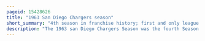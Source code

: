 ```yaml
---
pageid: 15428626
title: "1963 San Diego Chargers season"
short_summary: "4th season in franchise history; first and only league championship win"
description: "The 1963 san Diego Chargers Season was the fourth Season in the american Football League for the Chargers Team. The Team had gone 410 in 1962 but rebounded with an 113 Record winning the Afl West by one Game over the Oakland Raiders coached by former Chargers assistant al Davis. The san Diego Team scored the most Points in the League and conceded the fewest. Their Offense led by Veteran Quarterback Tobin Rote and featuring Future Hall of Fame Receiver Lance Alworth gained more Yards than any other Team Rote and Alworth were each named League Mvp respectively by the associated Press and upi."
---
```

